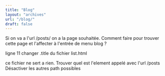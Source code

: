 ```yaml
---
title: "Blog"
layout: "archives"
url: "/blog/"
draft: false
---
```


Si on va a l'url /posts/ on a la page souhaitée. Comment faire pour trouver cette page et l'affecter à l'entrée de menu blog ?

ligne 11 changer .title du fichier list.html

ce fichier ne sert a rien. Trouver quel est l'element appelé avec l'url /posts
Désactiver les autres path possibles